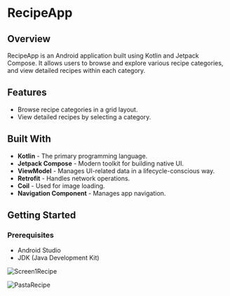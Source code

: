 # RecipeApp

## Overview
RecipeApp is an Android application built using Kotlin and Jetpack Compose. It allows users to browse and explore various recipe categories, and view detailed recipes within each category.

## Features
- Browse recipe categories in a grid layout.
- View detailed recipes by selecting a category.

## Built With
- **Kotlin** - The primary programming language.
- **Jetpack Compose** - Modern toolkit for building native UI.
- **ViewModel** - Manages UI-related data in a lifecycle-conscious way.
- **Retrofit** - Handles network operations.
- **Coil** - Used for image loading.
- **Navigation Component** - Manages app navigation.

## Getting Started

### Prerequisites
- Android Studio
- JDK (Java Development Kit) 




![Screen1Recipe](https://github.com/yashmahaja/RecipeApp/assets/58283608/cf42eebd-de58-4f11-a5a8-a3a42bb6b83d)



![PastaRecipe](https://github.com/yashmahaja/RecipeApp/assets/58283608/dccc09de-9d25-4893-a075-bf04be3cd8af)
